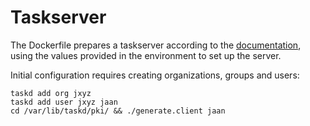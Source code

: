 # Taskserver

The Dockerfile prepares a taskserver according to the
[documentation](https://taskwarrior.org/docs/#taskd), using the values provided
in the environment to set up the server.

Initial configuration requires creating organizations, groups and users:

```shell
taskd add org jxyz
taskd add user jxyz jaan
cd /var/lib/taskd/pki/ && ./generate.client jaan
```

